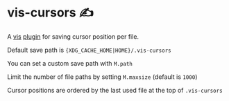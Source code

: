 # vis-cursors ✍️

A [vis](https://github.com/martanne/vis) [plugin](https://github.com/martanne/vis/wiki/Plugins) for saving cursor position per file.

Default save path is `{XDG_CACHE_HOME|HOME}/.vis-cursors`

You can set a custom save path with `M.path`

Limit the number of file paths by setting `M.maxsize` (default is `1000`)

Cursor positions are ordered by the last used file at the top of `.vis-cursors`

